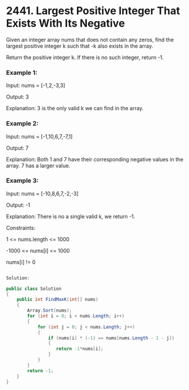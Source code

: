 # 2441. Largest Positive Integer That Exists With Its Negative
Given an integer array nums that does not contain any zeros, find the largest positive integer k such that -k also exists in the array.

Return the positive integer k. If there is no such integer, return -1.

 

### Example 1:

Input: nums = [-1,2,-3,3]

Output: 3

Explanation: 3 is the only valid k we can find in the array.
### Example 2:

Input: nums = [-1,10,6,7,-7,1]

Output: 7

Explanation: Both 1 and 7 have their corresponding negative values in the array. 7 has a larger value.
### Example 3:

Input: nums = [-10,8,6,7,-2,-3]

Output: -1

Explanation: There is no a single valid k, we return -1.
 

Constraints:

1 <= nums.length <= 1000

-1000 <= nums[i] <= 1000

nums[i] != 0

```csharp

Solution:

public class Solution
{
	public int FindMaxK(int[] nums)
	{
		Array.Sort(nums);
		for (int i = 0; i < nums.Length; i++)
		{
			for (int j = 0; j < nums.Length; j++)
			{
				if (nums[i] * (-1) == nums[nums.Length - 1 - j])
                {
                   return -1*nums[i];
                } 
			}
		}
		return -1;
	}
}

```
